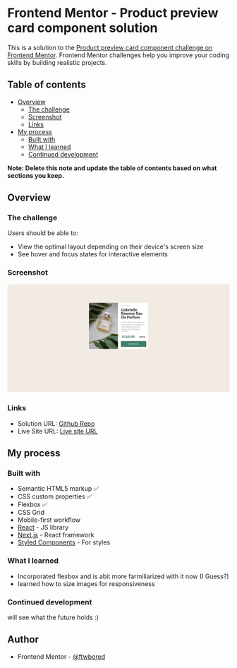 # Frontend Mentor - Product preview card component solution

This is a solution to the [Product preview card component challenge on Frontend Mentor](https://www.frontendmentor.io/challenges/product-preview-card-component-GO7UmttRfa). Frontend Mentor challenges help you improve your coding skills by building realistic projects.

## Table of contents

- [Overview](#overview)
  - [The challenge](#the-challenge)
  - [Screenshot](#screenshot)
  - [Links](#links)
- [My process](#my-process)
  - [Built with](#built-with)
  - [What I learned](#what-i-learned)
  - [Continued development](#continued-development)

**Note: Delete this note and update the table of contents based on what sections you keep.**

## Overview

### The challenge

Users should be able to:

- View the optimal layout depending on their device's screen size
- See hover and focus states for interactive elements

### Screenshot

![](./solution.png)

### Links

- Solution URL: [Github Repo](https://github.com/ftwbored/product-preview-card)
- Live Site URL: [Live site URL](https://ftwbored.github.io/product-preview-card/)

## My process

### Built with

- Semantic HTML5 markup ✅
- CSS custom properties ✅
- Flexbox ✅
- CSS Grid
- Mobile-first workflow
- [React](https://reactjs.org/) - JS library
- [Next.js](https://nextjs.org/) - React framework
- [Styled Components](https://styled-components.com/) - For styles

### What I learned

- Incorporated flexbox and is abit more farmiliarized with it now (I Guess?)
- learned how to size images for responsiveness

### Continued development

will see what the future holds :)

## Author

- Frontend Mentor - [@ftwbored](https://www.frontendmentor.io/profile/ftwbored)
